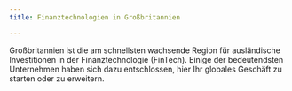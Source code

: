 ```yaml
---
title: Finanztechnologien in Großbritannien

---
```


Großbritannien ist die am schnellsten wachsende Region für ausländische Investitionen in der Finanztechnologie (FinTech). Einige der bedeutendsten Unternehmen haben sich dazu entschlossen, hier Ihr globales Geschäft zu starten oder zu erweitern.
